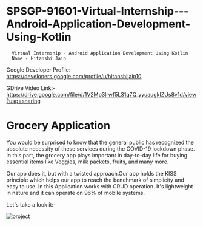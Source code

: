 # SPSGP-91601-Virtual-Internship---Android-Application-Development-Using-Kotlin
      Virtual Internship - Android Application Development Using Kotlin
      Name - Hitanshi Jain

Google Developer Profile:- https://developers.google.com/profile/u/hitanshijain10

GDrive Video Link:- https://drive.google.com/file/d/1V2Mp3lrwf5L31q7Q_yyuaugkIZUs8v1d/view?usp=sharing

# Grocery Application
You would be surprised to know that the general public has recognized the absolute necessity of these services during the COVID-19 lockdown phase. In this part, the grocery app plays important in day-to-day life for buying essential items like Veggies, milk packets, fruits, and many more.  
  

Our app does it, but with a twisted approach.Our app holds the KISS principle which helps our app to reach the benchmark of simplicity and easy to use. In this Application works with CRUD operation. It's lightweight in nature and it can operate on 96% of mobile systems.

Let's take a look it:- 

![project](https://user-images.githubusercontent.com/66073330/192085425-2af27c02-2fac-4790-94ca-5ea705119277.png)
